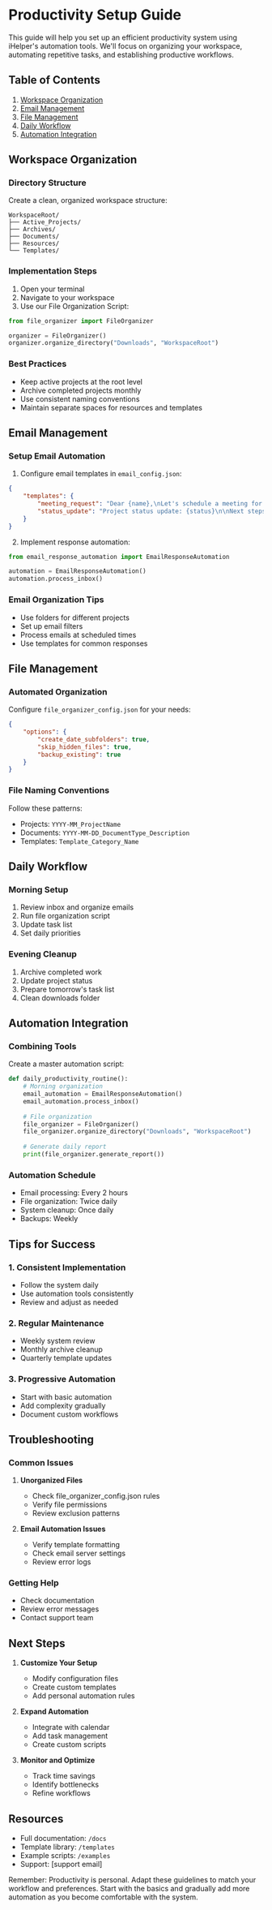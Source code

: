 # Productivity Setup Guide

This guide will help you set up an efficient productivity system using iHelper's automation tools. We'll focus on organizing your workspace, automating repetitive tasks, and establishing productive workflows.

## Table of Contents
1. [Workspace Organization](#workspace-organization)
2. [Email Management](#email-management)
3. [File Management](#file-management)
4. [Daily Workflow](#daily-workflow)
5. [Automation Integration](#automation-integration)

## Workspace Organization

### Directory Structure
Create a clean, organized workspace structure:
```
WorkspaceRoot/
├── Active_Projects/
├── Archives/
├── Documents/
├── Resources/
└── Templates/
```

### Implementation Steps
1. Open your terminal
2. Navigate to your workspace
3. Use our File Organization Script:
```python
from file_organizer import FileOrganizer

organizer = FileOrganizer()
organizer.organize_directory("Downloads", "WorkspaceRoot")
```

### Best Practices
- Keep active projects at the root level
- Archive completed projects monthly
- Use consistent naming conventions
- Maintain separate spaces for resources and templates

## Email Management

### Setup Email Automation
1. Configure email templates in `email_config.json`:
```json
{
    "templates": {
        "meeting_request": "Dear {name},\nLet's schedule a meeting for {topic}...",
        "status_update": "Project status update: {status}\n\nNext steps: {next_steps}"
    }
}
```

2. Implement response automation:
```python
from email_response_automation import EmailResponseAutomation

automation = EmailResponseAutomation()
automation.process_inbox()
```

### Email Organization Tips
- Use folders for different projects
- Set up email filters
- Process emails at scheduled times
- Use templates for common responses

## File Management

### Automated Organization
Configure `file_organizer_config.json` for your needs:
```json
{
    "options": {
        "create_date_subfolders": true,
        "skip_hidden_files": true,
        "backup_existing": true
    }
}
```

### File Naming Conventions
Follow these patterns:
- Projects: `YYYY-MM_ProjectName`
- Documents: `YYYY-MM-DD_DocumentType_Description`
- Templates: `Template_Category_Name`

## Daily Workflow

### Morning Setup
1. Review inbox and organize emails
2. Run file organization script
3. Update task list
4. Set daily priorities

### Evening Cleanup
1. Archive completed work
2. Update project status
3. Prepare tomorrow's task list
4. Clean downloads folder

## Automation Integration

### Combining Tools
Create a master automation script:
```python
def daily_productivity_routine():
    # Morning organization
    email_automation = EmailResponseAutomation()
    email_automation.process_inbox()
    
    # File organization
    file_organizer = FileOrganizer()
    file_organizer.organize_directory("Downloads", "WorkspaceRoot")
    
    # Generate daily report
    print(file_organizer.generate_report())
```

### Automation Schedule
- Email processing: Every 2 hours
- File organization: Twice daily
- System cleanup: Once daily
- Backups: Weekly

## Tips for Success

### 1. Consistent Implementation
- Follow the system daily
- Use automation tools consistently
- Review and adjust as needed

### 2. Regular Maintenance
- Weekly system review
- Monthly archive cleanup
- Quarterly template updates

### 3. Progressive Automation
- Start with basic automation
- Add complexity gradually
- Document custom workflows

## Troubleshooting

### Common Issues
1. **Unorganized Files**
   - Check file_organizer_config.json rules
   - Verify file permissions
   - Review exclusion patterns

2. **Email Automation Issues**
   - Verify template formatting
   - Check email server settings
   - Review error logs

### Getting Help
- Check documentation
- Review error messages
- Contact support team

## Next Steps

1. **Customize Your Setup**
   - Modify configuration files
   - Create custom templates
   - Add personal automation rules

2. **Expand Automation**
   - Integrate with calendar
   - Add task management
   - Create custom scripts

3. **Monitor and Optimize**
   - Track time savings
   - Identify bottlenecks
   - Refine workflows

## Resources
- Full documentation: `/docs`
- Template library: `/templates`
- Example scripts: `/examples`
- Support: [support email]

Remember: Productivity is personal. Adapt these guidelines to match your workflow and preferences. Start with the basics and gradually add more automation as you become comfortable with the system.
